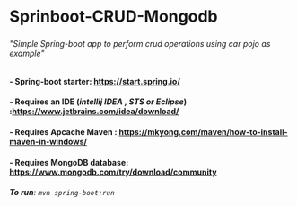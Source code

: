 # Sprinboot-CRUD-Mongodb
###
###### "Simple Spring-boot app to perform crud operations using car pojo as example"
#### - Spring-boot starter: https://start.spring.io/
#### - Requires an IDE (*intellij IDEA , STS or Eclipse*) :https://www.jetbrains.com/idea/download/
#### - Requires Apcache Maven : https://mkyong.com/maven/how-to-install-maven-in-windows/
#### - Requires MongoDB database: https://www.mongodb.com/try/download/community

###### **To run**: ```mvn spring-boot:run```

